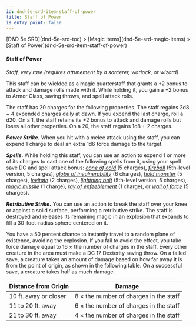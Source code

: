 ```yaml
---
id: dnd-5e-srd-item-staff-of-power
title: Staff of Power
is_entry_point: false
---
```


<breadcrumb>
[D&D 5e SRD](dnd-5e-srd-toc) >  [Magic Items](dnd-5e-srd-magic-items) > [Staff of Power](dnd-5e-srd-item-staff-of-power)
</breadcrumb>

#### Staff of Power

*Staff, very rare (requires attunement by a sorcerer, warlock, or wizard)*

This staff can be wielded as a magic quarterstaff that grants a +2 bonus to attack and damage rolls made with it. While holding it, you gain a +2 bonus to Armor Class, saving throws, and spell attack rolls.

The staff has 20 charges for the following properties. The staff regains 2d8 + 4 expended charges daily at dawn. If you expend the last charge, roll a d20. On a 1, the staff retains its +2 bonus to attack and damage rolls but loses all other properties. On a 20, the staff regains 1d8 + 2 charges.

***Power Strike.*** When you hit with a melee attack using the staff, you can expend 1 charge to deal an extra 1d6 force damage to the target.

***Spells.*** While holding this staff, you can use an action to expend 1 or more of its charges to cast one of the following spells from it, using your spell save DC and spell attack bonus: [*cone of cold*](dnd-5e-srd-spell-cone-of-cold) (5 charges), [*fireball*](dnd-5e-srd-spell-fireball) (5th-level version, 5 charges), [*globe of invulnerability*](dnd-5e-srd-spell-globe-of-invulnerability) (6 charges), [*hold monster*](dnd-5e-srd-spell-hold-monster) (5 charges), [*levitate*](dnd-5e-srd-spell-levitate) (2 charges), [*lightning bolt*](dnd-5e-srd-spell-lightning-bolt) (5th-level version, 5 charges), [*magic missile*](dnd-5e-srd-spell-magic-missile) (1 charge), [*ray of enfeeblement*](dnd-5e-srd-spell-ray-of-enfeeblement) (1 charge), or [*wall of force*](dnd-5e-srd-spell-wall-of-force) (5 charges).

***Retributive Strike.*** You can use an action to break the staff over your knee or against a solid surface, performing a retributive strike. The staff is destroyed and releases its remaining magic in an explosion that expands to fill a 30-foot-radius sphere centered on it.

You have a 50 percent chance to instantly travel to a random plane of existence, avoiding the explosion. If you fail to avoid the effect, you take force damage equal to 16 × the number of charges in the staff. Every other creature in the area must make a DC 17 Dexterity saving throw. On a failed save, a creature takes an amount of damage based on how far away it is from the point of origin, as shown in the following table. On a successful save, a creature takes half as much damage.

| Distance from Origin  | Damage                                 |
|-----------------------|----------------------------------------|
| 10 ft. away or closer | 8 × the number of charges in the staff |
| 11 to 20 ft. away     | 6 × the number of charges in the staff |
| 21 to 30 ft. away     | 4 × the number of charges in the staff |


